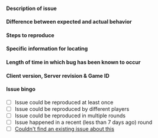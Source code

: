 <!--
	Anything inside tags like these is a comment and will not be displayed in the final issue.
	Be careful not to write inside them!

	Every field other than 'specific information for locating' is required.
	If you do not fill out the 'specific information' field, please delete the header.
	/!\ Omitting or not answering a required field will result in your issue being closed. /!\
	Repeated violation of this rule, or joke or spam issues, will result in punishment.

	PUT YOUR ANSWERS ON THE BLANK LINES BELOW THE HEADERS
	(The lines with four #'s)
	Don't edit them or delete them - it's part of the formatting
-->

#### Description of issue

#### Difference between expected and actual behavior

#### Steps to reproduce

#### Specific information for locating

<!-- e.g. an object name, paste specific message outputs... -->

#### Length of time in which bug has been known to occur

<!--
	Be specific if you approximately know the time it's been occurring
	for—this can speed up finding the source. If you're not sure
	about it, tell us too!
-->

#### Client version, Server revision & Game ID

<!-- Found with the "Show server revision" verb in the OOC tab in game. -->

#### Issue bingo

<!-- Check these by writing an x inside the [ ] (like this: [x])-->
<!-- Don't forget to remove the space between the brackets, or it won't work! -->

- [ ] Issue could be reproduced at least once
- [ ] Issue could be reproduced by different players
- [ ] Issue could be reproduced in multiple rounds
- [ ] Issue happened in a recent (less than 7 days ago) round
- [ ] [Couldn't find an existing issue about this](https://github.com/Bibostation13/Bibostation13/issues)
